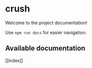 # crush

Welcome to the project documentation!

Use `npm run docs` for easier navigation.

## Available documentation

[[index]]
